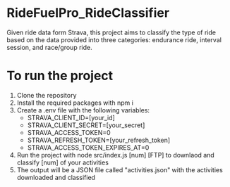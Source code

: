 # RideFuelPro_RideClassifier

Given ride data form Strava, this project aims to classify the type of ride based on the data provided into three categories: endurance ride, interval session, and race/group ride.

# To run the project

1. Clone the repository
2. Install the required packages with npm i
3. Create a .env file with the following variables:
    - STRAVA_CLIENT_ID=[your_id]
    - STRAVA_CLIENT_SECRET=[your_secret]
    - STRAVA_ACCESS_TOKEN=0
    - STRAVA_REFRESH_TOKEN=[your_refresh_token]
    - STRAVA_ACCESS_TOKEN_EXPIRES_AT=0
4. Run the project with node src/index.js [num] [FTP] to downlaod and classify [num] of your activities
5. The output will be a JSON file called "activities.json" with the activities downloaded and classified
